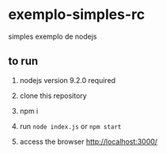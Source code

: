 # exemplo-simples-rc

simples exemplo de nodejs

## to run

1. nodejs version 9.2.0 required

2. clone this repository

3. npm i

4. run `node index.js` or `npm start`

5. access the browser <http://localhost:3000/>
